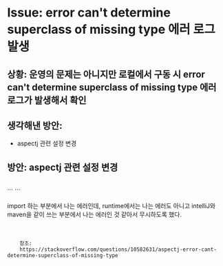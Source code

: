 <!--
author: Dailyscat
purpose: issue arrange
rules:
 (1) 헤더와 문단사이
    <br/>
    <br/>
 (2) 코드가 작성되는 부분은 >로 정리
 (3) 참조는 해당 내용 바로 아래
    <br/>
    <br/>
 (4) 명령어는 bold
 (5) 방안은 ## 안의 과정은 ###
-->

# Issue: error can't determine superclass of missing type 에러 로그 발생

## 상황: 운영의 문제는 아니지만 로컬에서 구동 시 error can't determine superclass of missing type 에러 로그가 발생해서 확인

## 생각해낸 방안:

- aspectj 관련 설정 변경

## 방안: aspectj 관련 설정 변경


<br/>
```
<!DOCTYPE aspectj PUBLIC "-//AspectJ//DTD//EN" "http://www.eclipse.org/aspectj/dtd/aspectj.dtd">

 <aspectj>
     <weaver options="-Xlint:ignore">
         <include within="oracle.jdbc..*"/>
     </weaver>
 </aspectj>
```

import 하는 부분에서 나는 에러인데, runtime에서는 나는 에러도 아니고 intelliJ와 maven을 같이 쓰는 부분에서 나는 에러인 것 같아서 무시하도록 했다.
<br/>
<br/>
<br/>

        참조:
        https://stackoverflow.com/questions/10582631/aspectj-error-cant-determine-superclass-of-missing-type

<br/>
